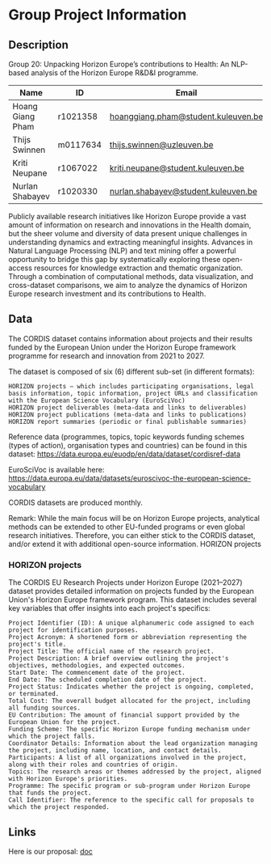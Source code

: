 # Group Project Information

## Description

Group 20: Unpacking Horizon Europe’s contributions to Health: An NLP-based analysis of the Horizon Europe R&D&I programme.

| Name             | ID       | Email                               |
| ---------------- | -------- | ----------------------------------- |
| Hoang Giang Pham | r1021358 | hoanggiang.pham@student.kuleuven.be |
| Thijs Swinnen    | m0117634 | thijs.swinnen@uzleuven.be           |
| Kriti Neupane    | r1067022 | kriti.neupane@student.kuleuven.be   |
| Nurlan Shabayev  | r1020330 | nurlan.shabayev@student.kuleuven.be |

Publicly available research initiatives like Horizon Europe provide a vast amount of information on research and innovations in the Health domain, but the sheer volume and diversity of data present unique challenges in understanding dynamics and extracting meaningful insights. Advances in Natural Language Processing (NLP) and text mining offer a powerful opportunity to bridge this gap by systematically exploring these open-access resources for knowledge extraction and thematic organization. Through a combination of computational methods, data visualization, and cross-dataset comparisons, we aim to analyze the dynamics of Horizon Europe research investment and its contributions to Health.

## Data

The CORDIS dataset contains information about projects and their results funded by the European Union under the Horizon Europe framework programme for research and innovation from 2021 to 2027.

The dataset is composed of six (6) different sub-set (in different formats):

    HORIZON projects – which includes participating organisations, legal basis information, topic information, project URLs and classification with the European Science Vocabulary (EuroSciVoc)
    HORIZON project deliverables (meta-data and links to deliverables)
    HORIZON project publications (meta-data and links to publications)
    HORIZON report summaries (periodic or final publishable summaries)

Reference data (programmes, topics, topic keywords funding schemes (types of action), organisation types and countries) can be found in this dataset: https://data.europa.eu/euodp/en/data/dataset/cordisref-data

EuroSciVoc is available here: https://data.europa.eu/data/datasets/euroscivoc-the-european-science-vocabulary

CORDIS datasets are produced monthly.

Remark: While the main focus will be on Horizon Europe projects, analytical methods can be extended to other EU-funded programs or even global research initiatives. Therefore, you can either stick to the CORDIS dataset, and/or extend it with additional open-source information.
HORIZON projects

### HORIZON projects

The CORDIS EU Research Projects under Horizon Europe (2021–2027) dataset provides detailed information on projects funded by the European Union's Horizon Europe framework program. This dataset includes several key variables that offer insights into each project's specifics:

    Project Identifier (ID): A unique alphanumeric code assigned to each project for identification purposes.
    Project Acronym: A shortened form or abbreviation representing the project's title.
    Project Title: The official name of the research project.
    Project Description: A brief overview outlining the project's objectives, methodologies, and expected outcomes.
    Start Date: The commencement date of the project.
    End Date: The scheduled completion date of the project.
    Project Status: Indicates whether the project is ongoing, completed, or terminated.
    Total Cost: The overall budget allocated for the project, including all funding sources.
    EU Contribution: The amount of financial support provided by the European Union for the project.
    Funding Scheme: The specific Horizon Europe funding mechanism under which the project falls.
    Coordinator Details: Information about the lead organization managing the project, including name, location, and contact details.
    Participants: A list of all organizations involved in the project, along with their roles and countries of origin.
    Topics: The research areas or themes addressed by the project, aligned with Horizon Europe's priorities.
    Programme: The specific program or sub-program under Horizon Europe that funds the project.
    Call Identifier: The reference to the specific call for proposals to which the project responded.

## Links
Here is our proposal: [doc](https://docs.google.com/document/d/10i8am4hh8vHtRw02Jtlf2n3YbpteXHW8ubKug7OI5yk/edit?userstoinvite=thijs.swinnen@cumulus.uzleuven.be&sharingaction=manageaccess&role=writer&tab=t.0)

